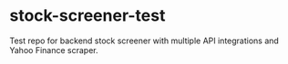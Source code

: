 # stock-screener-test
Test repo for backend stock screener with multiple API integrations and Yahoo Finance scraper.
